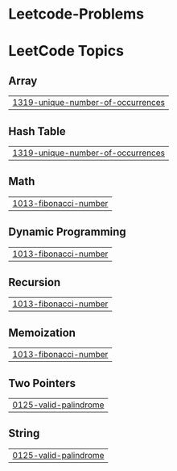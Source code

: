 # Leetcode-Problems
<!---LeetCode Topics Start-->
# LeetCode Topics
## Array
|  |
| ------- |
| [1319-unique-number-of-occurrences](https://github.com/SwarupanandDeshmukh/Leetcode-Problems/tree/master/1319-unique-number-of-occurrences) |
## Hash Table
|  |
| ------- |
| [1319-unique-number-of-occurrences](https://github.com/SwarupanandDeshmukh/Leetcode-Problems/tree/master/1319-unique-number-of-occurrences) |
## Math
|  |
| ------- |
| [1013-fibonacci-number](https://github.com/SwarupanandDeshmukh/Leetcode-Problems/tree/master/1013-fibonacci-number) |
## Dynamic Programming
|  |
| ------- |
| [1013-fibonacci-number](https://github.com/SwarupanandDeshmukh/Leetcode-Problems/tree/master/1013-fibonacci-number) |
## Recursion
|  |
| ------- |
| [1013-fibonacci-number](https://github.com/SwarupanandDeshmukh/Leetcode-Problems/tree/master/1013-fibonacci-number) |
## Memoization
|  |
| ------- |
| [1013-fibonacci-number](https://github.com/SwarupanandDeshmukh/Leetcode-Problems/tree/master/1013-fibonacci-number) |
## Two Pointers
|  |
| ------- |
| [0125-valid-palindrome](https://github.com/SwarupanandDeshmukh/Leetcode-Problems/tree/master/0125-valid-palindrome) |
## String
|  |
| ------- |
| [0125-valid-palindrome](https://github.com/SwarupanandDeshmukh/Leetcode-Problems/tree/master/0125-valid-palindrome) |
<!---LeetCode Topics End-->